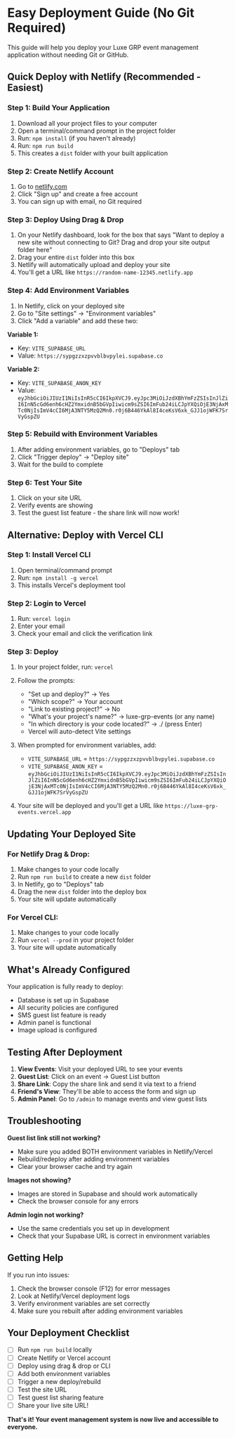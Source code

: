 # Easy Deployment Guide (No Git Required)

This guide will help you deploy your Luxe GRP event management application without needing Git or GitHub.

## Quick Deploy with Netlify (Recommended - Easiest)

### Step 1: Build Your Application
1. Download all your project files to your computer
2. Open a terminal/command prompt in the project folder
3. Run: `npm install` (if you haven't already)
4. Run: `npm run build`
5. This creates a `dist` folder with your built application

### Step 2: Create Netlify Account
1. Go to [netlify.com](https://netlify.com)
2. Click "Sign up" and create a free account
3. You can sign up with email, no Git required

### Step 3: Deploy Using Drag & Drop
1. On your Netlify dashboard, look for the box that says "Want to deploy a new site without connecting to Git? Drag and drop your site output folder here"
2. Drag your entire `dist` folder into this box
3. Netlify will automatically upload and deploy your site
4. You'll get a URL like `https://random-name-12345.netlify.app`

### Step 4: Add Environment Variables
1. In Netlify, click on your deployed site
2. Go to "Site settings" → "Environment variables"
3. Click "Add a variable" and add these two:

**Variable 1:**
- Key: `VITE_SUPABASE_URL`
- Value: `https://sypgzzxzpvvblbvpylei.supabase.co`

**Variable 2:**
- Key: `VITE_SUPABASE_ANON_KEY`
- Value: `eyJhbGciOiJIUzI1NiIsInR5cCI6IkpXVCJ9.eyJpc3MiOiJzdXBhYmFzZSIsInJlZiI6InN5cGd6enh6cHZ2YmxidnB5bGVpIiwicm9sZSI6ImFub24iLCJpYXQiOjE3NjAxMTc0NjIsImV4cCI6MjA3NTY5MzQ2Mn0.r0j6B446YkAl8I4ceKsV6xk_GJJ1ojWFK7SrVyGspZU`

### Step 5: Rebuild with Environment Variables
1. After adding environment variables, go to "Deploys" tab
2. Click "Trigger deploy" → "Deploy site"
3. Wait for the build to complete

### Step 6: Test Your Site
1. Click on your site URL
2. Verify events are showing
3. Test the guest list feature - the share link will now work!

## Alternative: Deploy with Vercel CLI

### Step 1: Install Vercel CLI
1. Open terminal/command prompt
2. Run: `npm install -g vercel`
3. This installs Vercel's deployment tool

### Step 2: Login to Vercel
1. Run: `vercel login`
2. Enter your email
3. Check your email and click the verification link

### Step 3: Deploy
1. In your project folder, run: `vercel`
2. Follow the prompts:
   - "Set up and deploy?" → Yes
   - "Which scope?" → Your account
   - "Link to existing project?" → No
   - "What's your project's name?" → luxe-grp-events (or any name)
   - "In which directory is your code located?" → ./ (press Enter)
   - Vercel will auto-detect Vite settings

3. When prompted for environment variables, add:
   - `VITE_SUPABASE_URL` = `https://sypgzzxzpvvblbvpylei.supabase.co`
   - `VITE_SUPABASE_ANON_KEY` = `eyJhbGciOiJIUzI1NiIsInR5cCI6IkpXVCJ9.eyJpc3MiOiJzdXBhYmFzZSIsInJlZiI6InN5cGd6enh6cHZ2YmxidnB5bGVpIiwicm9sZSI6ImFub24iLCJpYXQiOjE3NjAxMTc0NjIsImV4cCI6MjA3NTY5MzQ2Mn0.r0j6B446YkAl8I4ceKsV6xk_GJJ1ojWFK7SrVyGspZU`

4. Your site will be deployed and you'll get a URL like `https://luxe-grp-events.vercel.app`

## Updating Your Deployed Site

### For Netlify Drag & Drop:
1. Make changes to your code locally
2. Run `npm run build` to create a new `dist` folder
3. In Netlify, go to "Deploys" tab
4. Drag the new `dist` folder into the deploy box
5. Your site will update automatically

### For Vercel CLI:
1. Make changes to your code locally
2. Run `vercel --prod` in your project folder
3. Your site will update automatically

## What's Already Configured

Your application is fully ready to deploy:
- Database is set up in Supabase
- All security policies are configured
- SMS guest list feature is ready
- Admin panel is functional
- Image upload is configured

## Testing After Deployment

1. **View Events**: Visit your deployed URL to see your events
2. **Guest List**: Click on an event → Guest List button
3. **Share Link**: Copy the share link and send it via text to a friend
4. **Friend's View**: They'll be able to access the form and sign up
5. **Admin Panel**: Go to `/admin` to manage events and view guest lists

## Troubleshooting

**Guest list link still not working?**
- Make sure you added BOTH environment variables in Netlify/Vercel
- Rebuild/redeploy after adding environment variables
- Clear your browser cache and try again

**Images not showing?**
- Images are stored in Supabase and should work automatically
- Check the browser console for any errors

**Admin login not working?**
- Use the same credentials you set up in development
- Check that your Supabase URL is correct in environment variables

## Getting Help

If you run into issues:
1. Check the browser console (F12) for error messages
2. Look at Netlify/Vercel deployment logs
3. Verify environment variables are set correctly
4. Make sure you rebuilt after adding environment variables

## Your Deployment Checklist

- [ ] Run `npm run build` locally
- [ ] Create Netlify or Vercel account
- [ ] Deploy using drag & drop or CLI
- [ ] Add both environment variables
- [ ] Trigger a new deploy/rebuild
- [ ] Test the site URL
- [ ] Test guest list sharing feature
- [ ] Share your live site URL!

**That's it! Your event management system is now live and accessible to everyone.**
